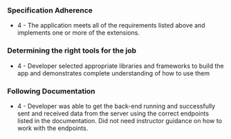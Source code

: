 ### Specification Adherence
- 4 - The application meets all of the requirements listed above and implements one or more of the extensions.

### Determining the right tools for the job
- 4 - Developer selected appropriate libraries and frameworks to build the app and demonstrates complete understanding of how to use them

### Following Documentation
- 4 - Developer was able to get the back-end running and successfully sent and received data from the server using the correct endpoints listed in the documentation. Did not need instructor guidance on how to work with the endpoints.
